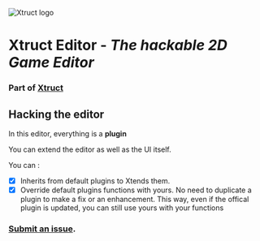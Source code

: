 ![Xtruct logo](https://cdn.discordapp.com/attachments/276347001980059659/276752307020890113/xtruct-logo2-1.png)
# Xtruct Editor - *The hackable 2D Game Editor*
### Part of [Xtruct](https://github.com/Xtruct/Xtruct)


## Hacking the editor
In this editor, everything is a **plugin**

You can extend the editor as well as the UI itself.

You can :

- [x] Inherits from default plugins to Xtends them.
- [x] Override default plugins functions with yours. No need to duplicate a plugin to make a fix or an enhancement.
This way, even if the offical plugin is updated, you can still use yours with your functions

### [Submit an issue](https://github.com/Xtruct/Editor/issues).

